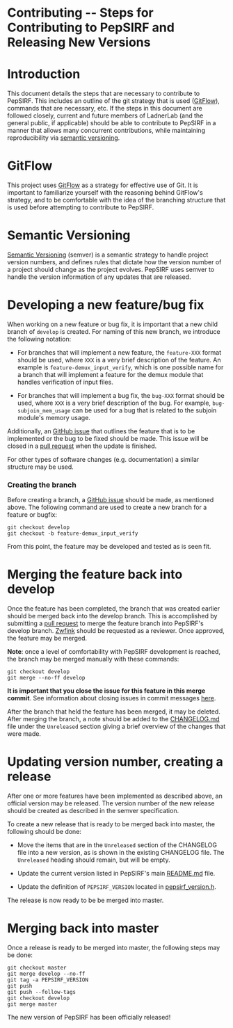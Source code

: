 # Contributing -- Steps for Contributing to PepSIRF and Releasing New Versions

# Introduction
This document details the steps that are necessary to contribute to PepSIRF.
This includes an outline of the git strategy that is used
([GitFlow](https://nvie.com/posts/a-successful-git-branching-model/)),
commands that are necessary, etc.
If the steps in this document are followed closely, current and future members of
LadnerLab (and the general public, if applicable) should be able to contribute to PepSIRF
in a manner that allows many concurrent contributions, while maintaining
reproducibility via [semantic versioning](https://semver.org/).

# GitFlow
This project uses [GitFlow](https://nvie.com/posts/a-successful-git-branching-model/)
as a strategy for effective use of Git.
It is important to familiarize yourself with the reasoning behind GitFlow's
strategy, and to be comfortable with the idea of the branching structure that
is used before attempting to contribute to PepSIRF.

# Semantic Versioning
[Semantic Versioning](https://semver.org/) (semver) is a semantic strategy to
handle project version numbers, and defines rules that dictate how the version number
of a project should change as the project evolves. PepSIRF uses semver to handle the
version information of any updates that are released.

# Developing a new feature/bug fix
When working on a new feature or bug fix, it is important that a new child
branch of ```develop``` is created. For naming of this new branch, we introduce the
following notation:

- For branches that will implement a new feature, the ```feature-XXX``` format
should be used, where ```XXX``` is a very brief description of the feature.
An example is ```feature-demux_input_verify```, which is one possible name for a
branch that will implement a feature for the demux module that handles verification of
input files.

- For branches that will implement a bug fix, the ```bug-XXX``` format should
be used, where ```XXX``` is a very brief description of the bug.
For example, ```bug-subjoin_mem_usage``` can be used for a bug that is
related to the subjoin module's memory usage.

Additionally, an [GitHub issue](https://help.github.com/en/enterprise/2.15/user/articles/creating-an-issue)
that outlines the feature that is to be implemented
or the bug to be fixed should be made. This issue will be closed in a
[pull request](https://help.github.com/en/github/collaborating-with-issues-and-pull-requests/creating-a-pull-request)
when the update is finished.

For other types of software changes (e.g. documentation) a similar structure may be used.

### Creating the branch
Before creating a branch, a
[GitHub issue](https://help.github.com/en/enterprise/2.15/user/articles/creating-an-issue)
should be made, as mentioned above.
The following command are used to create a new branch for a feature or bugfix:

```
git checkout develop
git checkout -b feature-demux_input_verify
```

From this point, the feature may be developed and tested as is seen fit.

# Merging the feature back into develop
Once the feature has been completed, the branch that was created
earlier should be merged back into the develop branch.
This is accomplished by submitting a [pull request](https://help.github.com/en/github/collaborating-with-issues-and-pull-requests/creating-a-pull-request) to merge the
feature branch into PepSIRF's develop branch. [Zwfink](https://github.com/zwfink)
should be requested as a reviewer.
Once approved, the feature may be merged.

**Note**: once a level of comfortability with PepSIRF development is reached,
the branch may be merged manually with these commands:
```
git checkout develop
git merge --no-ff develop
```

**It is important that you close the issue for this feature in this merge commit**.
See information about closing issues in commit messages [here](https://help.github.com/en/github/managing-your-work-on-github/linking-a-pull-request-to-an-issue).

After the branch that held the feature has been merged, it may be deleted.
After merging the branch, a note should be added to the [CHANGELOG.md](CHANGELOG.md) file under the
```Unreleased``` section giving a brief overview of the changes that were made.

# Updating version number, creating a release
After one or more features have been implemented as described above, an official
version may be released. The version number of the new release should be created as
described in the semver specification.

To create a new release that is ready to be merged back into master, the following
should be done:

- Move the items that are in the ```Unreleased``` section of the CHANGELOG file into
a new version, as is shown in the existing CHANGELOG file. The ```Unreleased``` heading
should remain, but will be empty.

- Update the current version listed in PepSIRF's main [README.md](README.md) file.

- Update the definition of ```PEPSIRF_VERSION``` located in
[pepsirf_version.h](include/modules/core/pepsirf_version.h).


The release is now ready to be be merged into master.

# Merging back into master
Once a release is ready to be merged into master, the following steps may be done:

```
git checkout master
git merge develop --no-ff
git tag -a PEPSIRF_VERSION
git push
git push --follow-tags
git checkout develop
git merge master
```

The new version of PepSIRF has been officially released!
